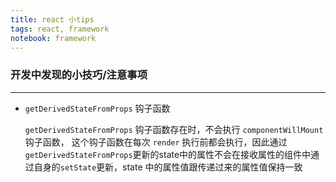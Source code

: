 ```yaml
---
title: react 小tips
tags: react, framework
notebook: framework
---
```

### 开发中发现的小技巧/注意事项
---
- `getDerivedStateFromProps` 钩子函数

    `getDerivedStateFromProps` 钩子函数存在时，不会执行 `componentWillMount` 钩子函数， 这个钩子函数在每次 `render` 执行前都会执行，因此通过`getDerivedStateFromProps`更新的state中的属性不会在接收属性的组件中通过自身的`setState`更新，state 中的属性值跟传递过来的属性值保持一致